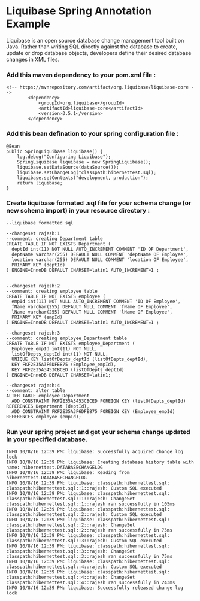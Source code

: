 # Liquibase Spring Annotation Example

Liquibase is an open source database change management tool built on Java. Rather than writing SQL directly against the database to create, update or drop database objects, developers define their desired database changes in XML files.

### Add this maven dependency to your pom.xml file :

```
<!-- https://mvnrepository.com/artifact/org.liquibase/liquibase-core -->
		<dependency>
			<groupId>org.liquibase</groupId>
			<artifactId>liquibase-core</artifactId>
			<version>3.5.1</version>
		</dependency>
```

### Add this bean defination to your spring configuration file :

```
@Bean
public SpringLiquibase liquibase() {
    log.debug("Configuring Liquibase");
    SpringLiquibase liquibase = new SpringLiquibase();
    liquibase.setDataSource(dataSource());
    liquibase.setChangeLog("classpath:hibernettest.sql);
    liquibase.setContexts("development, production");
    return liquibase;
}
```

### Create liquibase formated .sql file for your schema change (or new schema import) in your resource directory :

```
--liquibase formatted sql

--changeset rajesh:1
--comment: creating Department table
CREATE TABLE IF NOT EXISTS Department (
  deptId int(11) NOT NULL AUTO_INCREMENT COMMENT 'ID OF Department',
  deptName varchar(255) DEFAULT NULL COMMENT 'deptName OF Employee',
  location varchar(255) DEFAULT NULL COMMENT 'location OF Employee',
  PRIMARY KEY (deptId)
) ENGINE=InnoDB DEFAULT CHARSET=latin1 AUTO_INCREMENT=1 ;


--changeset rajesh:2
--comment: creating employee table
CREATE TABLE IF NOT EXISTS employee (
  empId int(11) NOT NULL AUTO_INCREMENT COMMENT 'ID OF Employee',
  fName varchar(255) DEFAULT NULL COMMENT 'fName OF Employee',
  lName varchar(255) DEFAULT NULL COMMENT 'lName OF Employee',
  PRIMARY KEY (empId)
) ENGINE=InnoDB DEFAULT CHARSET=latin1 AUTO_INCREMENT=1 ;

--changeset rajesh:3
--comment: creating employee_Department table
CREATE TABLE IF NOT EXISTS employee_Department (
  Employee_empId int(11) NOT NULL,
  listOfDepts_deptId int(11) NOT NULL,
  UNIQUE KEY listOfDepts_deptId (listOfDepts_deptId),
  KEY FKF2E35A3F6DFE875 (Employee_empId),
  KEY FKF2E35A3453CBCED (listOfDepts_deptId)
) ENGINE=InnoDB DEFAULT CHARSET=latin1;

--changeset rajesh:4
--comment: alter table
ALTER TABLE employee_Department
  ADD CONSTRAINT FKF2E35A3453CBCED FOREIGN KEY (listOfDepts_deptId) REFERENCES Department (deptId),
  ADD CONSTRAINT FKF2E35A3F6DFE875 FOREIGN KEY (Employee_empId) REFERENCES employee (empId);
```

### Run your spring project and get your schema change updated in your specified database.

```
INFO 10/8/16 12:39 PM: liquibase: Successfully acquired change log lock
INFO 10/8/16 12:39 PM: liquibase: Creating database history table with name: hibernettest.DATABASECHANGELOG
INFO 10/8/16 12:39 PM: liquibase: Reading from hibernettest.DATABASECHANGELOG
INFO 10/8/16 12:39 PM: liquibase: classpath:hibernettest.sql: classpath:hibernettest.sql::1::rajesh: Custom SQL executed
INFO 10/8/16 12:39 PM: liquibase: classpath:hibernettest.sql: classpath:hibernettest.sql::1::rajesh: ChangeSet classpath:hibernettest.sql::1::rajesh ran successfully in 105ms
INFO 10/8/16 12:39 PM: liquibase: classpath:hibernettest.sql: classpath:hibernettest.sql::2::rajesh: Custom SQL executed
INFO 10/8/16 12:39 PM: liquibase: classpath:hibernettest.sql: classpath:hibernettest.sql::2::rajesh: ChangeSet classpath:hibernettest.sql::2::rajesh ran successfully in 75ms
INFO 10/8/16 12:39 PM: liquibase: classpath:hibernettest.sql: classpath:hibernettest.sql::3::rajesh: Custom SQL executed
INFO 10/8/16 12:39 PM: liquibase: classpath:hibernettest.sql: classpath:hibernettest.sql::3::rajesh: ChangeSet classpath:hibernettest.sql::3::rajesh ran successfully in 75ms
INFO 10/8/16 12:39 PM: liquibase: classpath:hibernettest.sql: classpath:hibernettest.sql::4::rajesh: Custom SQL executed
INFO 10/8/16 12:39 PM: liquibase: classpath:hibernettest.sql: classpath:hibernettest.sql::4::rajesh: ChangeSet classpath:hibernettest.sql::4::rajesh ran successfully in 243ms
INFO 10/8/16 12:39 PM: liquibase: Successfully released change log lock
```
